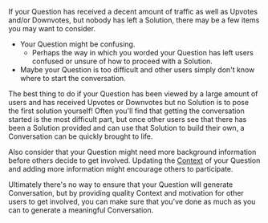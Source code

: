 If your Question has received a decent amount of traffic as well as 
Upvotes and/or Downvotes, but nobody has left a Solution, there may be a few 
items you may want to consider.

- Your Question might be confusing.
    - Perhaps the way in which you worded your Question
      has left users confused or unsure of how to
      proceed with a Solution.
- Maybe your Question is too difficult and other users simply don't know 
  where to start the conversation.

The best thing to do if your Question has been viewed by a large amount of
users and has received Upvotes or Downvotes but no Solution is to pose the first
solution yourself! Often you'll find that getting the
conversation started is the most difficult part,
but once other users see that there has been a Solution
provided and can use that Solution to build their own, a Conversation 
can be quickly brought to life.

Also consider that your Question might need more
background information before others decide to
get involved. Updating the [Context][1] of your Question
and adding more information might encourage others
to participate.

Ultimately there's no way to ensure that your
Question will generate Conversation, but by
providing quality Context and motivation for
other users to get involved, you can make sure
that you've done as much as you can to generate
a meaningful Conversation.

[1]: /help/questions/context/